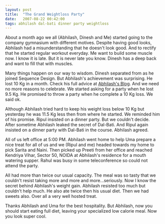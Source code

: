 ```yaml
---
layout: post
title:  "The Grand Weightloss Party"
date:   2007-08-22 00:42:00
tags: abhilash dal-bati dinner party weightloss
---
```

About a month ago we all (Abhilash, Dinesh and Me) started going to the company gymnasium with different motives. Despite having good looks, Abhilash had a misunderstanding that he doesn't look good. And to rectify that he started regular workout everyday. Me want to build some muscle now. I know it is late. But it is never late you know. Dinesh has a deep back and want to fill that with muscles.


Many things happen on our way to wisdom. Dinesh separated from as he joined Sequence Design. But Abhilash's achievement was surprising. He lost 10 Kg in a month. Check his full advice at [Abhilash's Blog](http://kahani-zindagi-ki.blogspot.com/2007/08/blog-post_7519.html). And we need no more reasons to celebrate. We started asking for a party when he lost 9.5 Kg. He promised to throw a party when he complete a 10 Kg loss. We said ok.

Although Abhilash tried hard to keep his weight loss below 10 Kg but yesterday he was 11.5 Kg less then from where he started. We reminded him of his promise. Ripul insisted on a dinner party. But we couldn't decide. After sometime Abhilash leaked the secret of Dal-Bati. And Ripul again insisted on a dinner party with Dal-Bati in the course. Abhilash agreed.


All of us left office at 5:00 PM. Abhilash went home to help Uma prepare a nice treat for all of us and we (Ripul and me) headed towards my home to pick Sarita and Naini. Then picked up Preeti from her office and reached Kendriya Vihar, Sector 50, NOIDA at Abhilash's residence for a mouth watering supper. Rahul was busy in some teleconference so could not attend the party.

All had more than twice our usual capacity. The meal was so tasty that we couldn't resist taking more and more and more...seriously. Now I know the secret behind Abhilash's weight gain. Abhilash resisted too much but couldn't help much. He also ate twice then his usual diet. Then we had sweets also. Over all a very well hosted treat.

Thanks Abhilash and Uma for the best hospitality. But Abhilash, now you should start eating full diet, leaving your specialized low calorie meal. Now you look super cool.
